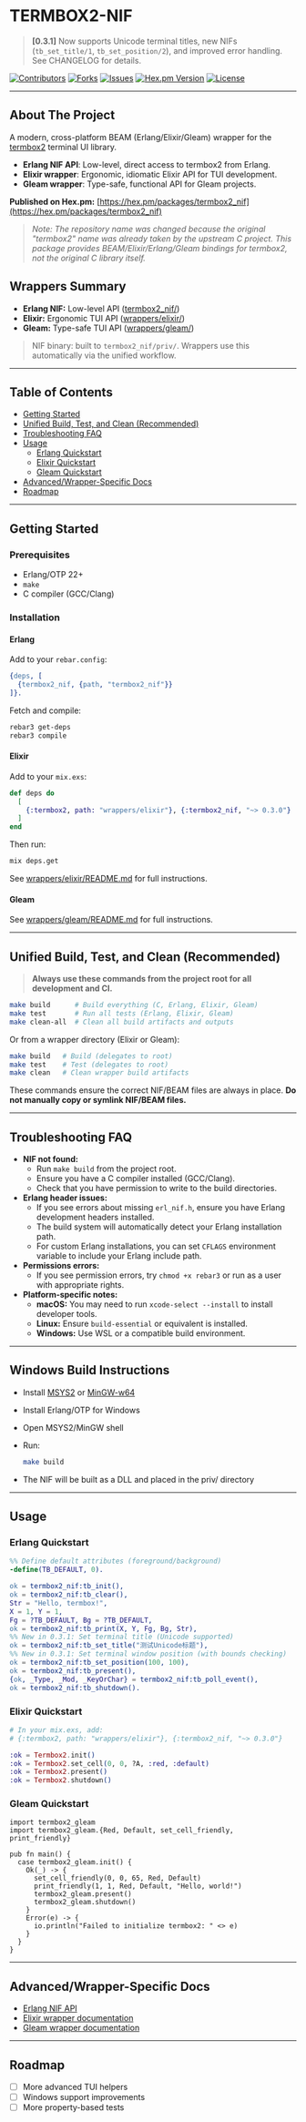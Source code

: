 # TERMBOX2-NIF

> **[0.3.1]** Now supports Unicode terminal titles, new NIFs (`tb_set_title/1`, `tb_set_position/2`), and improved error handling. See CHANGELOG for details.

[![Contributors](https://img.shields.io/github/contributors/Hydepwns/termbox2-nif.svg?style=for-the-badge)](https://github.com/Hydepwns/termbox2-nif/graphs/contributors)
[![Forks](https://img.shields.io/github/forks/Hydepwns/termbox2-nif.svg?style=for-the-badge)](https://github.com/Hydepwns/termbox2-nif/network/members)
[![Issues](https://img.shields.io/github/issues/Hydepwns/termbox2-nif.svg?style=for-the-badge)](https://github.com/Hydepwns/termbox2-nif/issues)
[![Hex.pm Version](https://img.shields.io/hexpm/v/termbox2_nif.svg?style=for-the-badge)](https://hex.pm/packages/termbox2_nif)
[![License](https://img.shields.io/hexpm/l/termbox2_nif.svg?style=for-the-badge)](https://github.com/Hydepwns/termbox2-nif/blob/master/LICENSE)

---

## About The Project

A modern, cross-platform BEAM (Erlang/Elixir/Gleam) wrapper for the [termbox2](https://github.com/termbox/termbox2) terminal UI library.

- **Erlang NIF API**: Low-level, direct access to termbox2 from Erlang.
- **Elixir wrapper**: Ergonomic, idiomatic Elixir API for TUI development.
- **Gleam wrapper**: Type-safe, functional API for Gleam projects.

**Published on Hex.pm:** [https://hex.pm/packages/termbox2_nif](https://hex.pm/packages/termbox2_nif)

> _Note: The repository name was changed because the original "termbox2" name was already taken by the upstream C project. This package provides BEAM/Elixir/Erlang/Gleam bindings for termbox2, not the original C library itself._

## Wrappers Summary

- **Erlang NIF:** Low-level API ([termbox2_nif/](termbox2_nif/))
- **Elixir:** Ergonomic TUI API ([wrappers/elixir/](wrappers/elixir/README.md))
- **Gleam:** Type-safe TUI API ([wrappers/gleam/](wrappers/gleam/README.md))

> NIF binary: built to `termbox2_nif/priv/`. Wrappers use this automatically via the unified workflow.

---

## Table of Contents

- [Getting Started](#getting-started)
- [Unified Build, Test, and Clean (Recommended)](#unified-build-test-and-clean-recommended)
- [Troubleshooting FAQ](#troubleshooting-faq)
- [Usage](#usage)
  - [Erlang Quickstart](#erlang-quickstart)
  - [Elixir Quickstart](#elixir-quickstart)
  - [Gleam Quickstart](#gleam-quickstart)
- [Advanced/Wrapper-Specific Docs](#advancedwrapper-specific-docs)
- [Roadmap](#roadmap)

---

## Getting Started

### Prerequisites

- Erlang/OTP 22+
- `make`
- C compiler (GCC/Clang)

### Installation

#### Erlang

Add to your `rebar.config`:

```erlang
{deps, [
  {termbox2_nif, {path, "termbox2_nif"}}
]}.
```

Fetch and compile:

```sh
rebar3 get-deps
rebar3 compile
```

#### Elixir

Add to your `mix.exs`:

```elixir
def deps do
  [
    {:termbox2, path: "wrappers/elixir"}, {:termbox2_nif, "~> 0.3.0"}
  ]
end
```

Then run:

```sh
mix deps.get
```

See [wrappers/elixir/README.md](wrappers/elixir/README.md) for full instructions.

#### Gleam

See [wrappers/gleam/README.md](wrappers/gleam/README.md) for full instructions.

---

## Unified Build, Test, and Clean (Recommended)

> **Always use these commands from the project root for all development and CI.**

```sh
make build      # Build everything (C, Erlang, Elixir, Gleam)
make test       # Run all tests (Erlang, Elixir, Gleam)
make clean-all  # Clean all build artifacts and outputs
```

Or from a wrapper directory (Elixir or Gleam):

```sh
make build   # Build (delegates to root)
make test    # Test (delegates to root)
make clean   # Clean wrapper build artifacts
```

These commands ensure the correct NIF/BEAM files are always in place. **Do not manually copy or symlink NIF/BEAM files.**

---

## Troubleshooting FAQ

- **NIF not found:**
  - Run `make build` from the project root.
  - Ensure you have a C compiler installed (GCC/Clang).
  - Check that you have permission to write to the build directories.
- **Erlang header issues:**
  - If you see errors about missing `erl_nif.h`, ensure you have Erlang development headers installed.
  - The build system will automatically detect your Erlang installation path.
  - For custom Erlang installations, you can set `CFLAGS` environment variable to include your Erlang include path.
- **Permissions errors:**
  - If you see permission errors, try `chmod +x rebar3` or run as a user with appropriate rights.
- **Platform-specific notes:**
  - **macOS:** You may need to run `xcode-select --install` to install developer tools.
  - **Linux:** Ensure `build-essential` or equivalent is installed.
  - **Windows:** Use WSL or a compatible build environment.

---

## Windows Build Instructions

- Install [MSYS2](https://www.msys2.org/) or [MinGW-w64](http://mingw-w64.org/)
- Install Erlang/OTP for Windows
- Open MSYS2/MinGW shell
- Run:

  ```sh
  make build
  ```

- The NIF will be built as a DLL and placed in the priv/ directory

---

## Usage

### Erlang Quickstart

```erlang
%% Define default attributes (foreground/background)
-define(TB_DEFAULT, 0).

ok = termbox2_nif:tb_init(),
ok = termbox2_nif:tb_clear(),
Str = "Hello, termbox!",
X = 1, Y = 1,
Fg = ?TB_DEFAULT, Bg = ?TB_DEFAULT,
ok = termbox2_nif:tb_print(X, Y, Fg, Bg, Str),
%% New in 0.3.1: Set terminal title (Unicode supported)
ok = termbox2_nif:tb_set_title("测试Unicode标题"),
%% New in 0.3.1: Set terminal window position (with bounds checking)
ok = termbox2_nif:tb_set_position(100, 100),
ok = termbox2_nif:tb_present(),
{ok, _Type, _Mod, _KeyOrChar} = termbox2_nif:tb_poll_event(),
ok = termbox2_nif:tb_shutdown().
```

### Elixir Quickstart

```elixir
# In your mix.exs, add:
# {:termbox2, path: "wrappers/elixir"}, {:termbox2_nif, "~> 0.3.0"}

:ok = Termbox2.init()
:ok = Termbox2.set_cell(0, 0, ?A, :red, :default)
:ok = Termbox2.present()
:ok = Termbox2.shutdown()
```

### Gleam Quickstart

```gleam
import termbox2_gleam
import termbox2_gleam.{Red, Default, set_cell_friendly, print_friendly}

pub fn main() {
  case termbox2_gleam.init() {
    Ok(_) -> {
      set_cell_friendly(0, 0, 65, Red, Default)
      print_friendly(1, 1, Red, Default, "Hello, world!")
      termbox2_gleam.present()
      termbox2_gleam.shutdown()
    }
    Error(e) -> {
      io.println("Failed to initialize termbox2: " <> e)
    }
  }
}
```

---

## Advanced/Wrapper-Specific Docs

- [Erlang NIF API](c_src/termbox2_nif.c)
- [Elixir wrapper documentation](wrappers/elixir/README.md)
- [Gleam wrapper documentation](wrappers/gleam/README.md)

---

## Roadmap

- [ ] More advanced TUI helpers
- [ ] Windows support improvements
- [ ] More property-based tests
